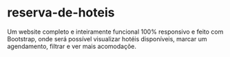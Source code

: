 # reserva-de-hoteis
Um website completo e inteiramente funcional 100% responsivo e  feito com  Bootstrap, onde será possível visualizar hotéis disponíveis, marcar um agendamento, filtrar e ver mais acomodaçõe. 
